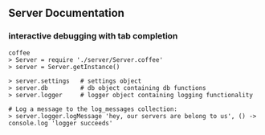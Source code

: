 ## Server Documentation

### interactive debugging with tab completion
    coffee
    > Server = require './server/Server.coffee' 
    > server = Server.getInstance()

    > server.settings   # settings object
    > server.db         # db object containing db functions
    > server.logger     # logger object containing logging functionality

    # Log a message to the log_messages collection:
    > server.logger.logMessage 'hey, our servers are belong to us', () -> console.log 'logger succeeds'

